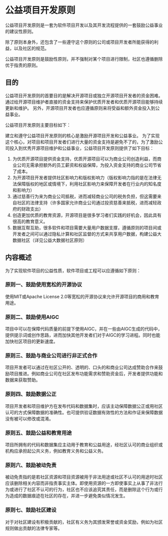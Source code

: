 # 公益项目开发原则

公益项目开发原则是一套为软件项目开发以及其开发流程提供的一套鼓励公益事业的建议性原则。

除了原则本身外，还包含了一些遵守这个原则的公司或项目开发者所能获得的利益，以及社区的规范。

公益项目开发原则是鼓励性原则，并不强制对某个项目进行限制，社区也遵循删除优于指责的原则。

## 目的

公益项目开发原则的首要目的是解决开源项目或独立开源项目开发者的资金困难。
通过给开源项目维护者直接的资金支持来保护优质开发者和优质开源项目能够持续更新和维护。
另外，开源项目开发者也应遵循原则来将受益和额外资金投入到公益事业。

公益项目开发原则主要目标如下：

建立和遵守公益项目开发原则的核心是激励开源项目开发和公益事业。
为了实现这个核心，对项目和项目开发者们进行大量的资金支持是避免不了的，为了激励公司投入到优秀开源项目维护和公益事业，公益项目开发原则提供了如下目标：

1. 为优质开源项目提供资金支持，优质开源项目可以为商业公司创造利益，而商业公司无需承担额外的员工薪资和权益保障，为投入资金支持的商业公司节省了成本。
2. 为开源项目开发者提供社区影响力和版权影响力（版权影响力指的是在法律无法保障版权的地区或情境下，利用社区影响力来保障开发者在行业内的知名度和影响力）
3. 通过慈善行为来为商业公司抵税，进而减轻商业公司的税务负担，但这需要来自社区的法律支持（许多国家允许商业公司通过投资慈善来抵税，进而减轻政府的财政支出）
4. 创造更加优质的教育资源，开源项目是很多学习者们实践的好机会，因此具有很高的教育意义。
5. 数据互帮互助，很多软件和项目需要大量用户数据支撑，遵循原则的项目间或开发者之间可以通过隐私计算和社区监督的方式来共享用户数据，构建公益大数据社区（详见公益大数据社区原则）

## 内容概述

为了实现软件项目的公益性质，软件项目或工程可以应遵循如下原则：

### 原则一、鼓励使用宽松的开源协议
使用MIT或Apache License 2.0等宽松的开源协议来允许开源项目的商用和教育用途。

### 原则二、鼓励使用AIGC
项目中可以在保障代码质量的前提下使用AIGC，并在一些由AIGC生成的代码中，提供提示词或创作思路，进而加快其他开发者们对于AIGC的学习进程。同时也能加快社区项目的更新速度。

### 原则三、鼓励与商业公司进行非正式合作
项目开发者可以通过在社区公开的、透明的、口头的和商业公司达成赞助合作来鼓励项目推进。例如商业公司在社区发布功能需求和赞助资金后，开发者提供功能和数据来获取赞助。

### 原则四、鼓励数据公正
项目开发者和项目维护方在发布代码和数据集时，应该主动保障数据公正或用社区认可的方式保障数据的准确性。也可提供验证数据有效性的方法和作证来保障数据没有被可以修改或混淆。

### 原则五、鼓励公益和教育用途
项目所拥有的代码和数据集应主动用于教育和公益用途，经社区认可的商业组织或机构应承担起公共义务，例如教育义务和公益义务。

### 原则六、鼓励被动免责
被动免责指的是若社区资源和项目资源被用于非法用途或社区不认可的用途时社区应该删除相关内容而非指责事实主体。即使用资源的一方即使事实上从事了非法行为或进行了社区不认可的行为，社区也不应该追究其责任，而是删除这个行为或行为造成的数据痕迹在社区的存在，并进一步避免类似情况发生。

### 原则七、鼓励社区建设
对于对社区建设有积极贡献的，社区有义务为其颁发荣誉或资金奖励，例如为社区规则做出贡献的法律专家等。
